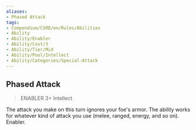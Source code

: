 ```yaml
---
aliases:
- Phased Attack
tags:
- Compendium/CSRD/en/Rules/Abilities
- Ability
- Ability/Enabler
- Ability/Cost/3
- Ability/Tier/Mid
- Ability/Pool/Intellect
- Ability/Categories/Special-Attack
---
```


  
## Phased Attack  
>ENABLER 3+  Intellect  
  
The attack you make on this turn ignores your foe's armor. The ability works for whatever kind of attack you use (melee, ranged, energy, and so on). Enabler.